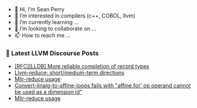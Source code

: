 - 👋 Hi, I’m Sean Perry
- 👀 I’m interested in compilers (c++, COBOL, llvm)
- 🌱 I’m currently learning ...
- 💞️ I’m looking to collaborate on ...
- 📫 How to reach me ...

<!---
s66perry/s66perry is a ✨ special ✨ repository because its `README.md` (this file) appears on your GitHub profile.
You can click the Preview link to take a look at your changes.
--->
### 📕 Latest LLVM Discourse Posts

<!-- DISCOURSE-LLVM:START -->
- [[RFC][LLDB] More reliable completion of record types](https://discourse.llvm.org/t/rfc-lldb-more-reliable-completion-of-record-types/77442#post_2)
- [Llvm-reduce: short/medium-term directions](https://discourse.llvm.org/t/llvm-reduce-short-medium-term-directions/64591?page=3#post_49)
- [Mlir-reduce usage](https://discourse.llvm.org/t/mlir-reduce-usage/77437#post_10)
- [Convert-linalg-to-affine-loops fails with &quot;affine.for&#39; op operand cannot be used as a dimension id&quot;](https://discourse.llvm.org/t/convert-linalg-to-affine-loops-fails-with-affine-for-op-operand-cannot-be-used-as-a-dimension-id/77458#post_2)
- [Mlir-reduce usage](https://discourse.llvm.org/t/mlir-reduce-usage/77437#post_9)
<!-- DISCOURSE-LLVM:END -->
